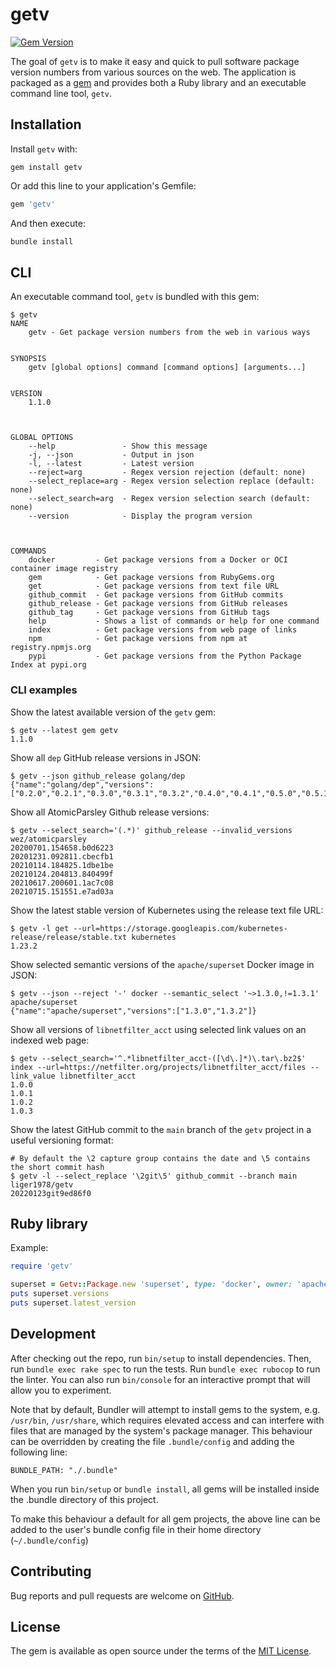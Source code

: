 # getv

[![Gem Version](https://badge.fury.io/rb/getv.svg)](https://rubygems.org/gems/getv)

The goal of `getv` is to make it easy and quick to pull software package version numbers from various sources on the web. The application is packaged as a [gem](https://rubygems.org/gems/getv) and provides both a Ruby library and an executable command line tool, `getv`.

## Installation

Install `getv` with:

```
gem install getv
```

Or add this line to your application's Gemfile:

```ruby
gem 'getv'
```

And then execute:

```sh
bundle install
```

## CLI

An executable command tool, `getv` is bundled with this gem:

```console
$ getv
NAME
    getv - Get package version numbers from the web in various ways


SYNOPSIS
    getv [global options] command [command options] [arguments...]


VERSION
    1.1.0



GLOBAL OPTIONS
    --help               - Show this message
    -j, --json           - Output in json
    -l, --latest         - Latest version
    --reject=arg         - Regex version rejection (default: none)
    --select_replace=arg - Regex version selection replace (default: none)
    --select_search=arg  - Regex version selection search (default: none)
    --version            - Display the program version



COMMANDS
    docker         - Get package versions from a Docker or OCI container image registry
    gem            - Get package versions from RubyGems.org
    get            - Get package versions from text file URL
    github_commit  - Get package versions from GitHub commits
    github_release - Get package versions from GitHub releases
    github_tag     - Get package versions from GitHub tags
    help           - Shows a list of commands or help for one command
    index          - Get package versions from web page of links
    npm            - Get package versions from npm at registry.npmjs.org
    pypi           - Get package versions from the Python Package Index at pypi.org
```

### CLI examples

Show the latest available version of the `getv` gem:

```console
$ getv --latest gem getv
1.1.0
```

Show all `dep` GitHub release versions in JSON:

```console
$ getv --json github_release golang/dep
{"name":"golang/dep","versions":["0.2.0","0.2.1","0.3.0","0.3.1","0.3.2","0.4.0","0.4.1","0.5.0","0.5.1","0.5.2","0.5.3","0.5.4"]}
```

Show all AtomicParsley Github release versions:

```console
$ getv --select_search='(.*)' github_release --invalid_versions wez/atomicparsley
20200701.154658.b0d6223
20201231.092811.cbecfb1
20210114.184825.1dbe1be
20210124.204813.840499f
20210617.200601.1ac7c08
20210715.151551.e7ad03a
```

Show the latest stable version of Kubernetes using the release text file URL:

```console
$ getv -l get --url=https://storage.googleapis.com/kubernetes-release/release/stable.txt kubernetes
1.23.2
```

Show selected semantic versions of the `apache/superset` Docker image in JSON:

```console
$ getv --json --reject '-' docker --semantic_select '~>1.3.0,!=1.3.1' apache/superset
{"name":"apache/superset","versions":["1.3.0","1.3.2"]}
```

Show all versions of `libnetfilter_acct` using selected link values on an indexed web page:

```console
$ getv --select_search='^.*libnetfilter_acct-([\d\.]*)\.tar\.bz2$' index --url=https://netfilter.org/projects/libnetfilter_acct/files --link_value libnetfilter_acct
1.0.0
1.0.1
1.0.2
1.0.3
```

Show the latest GitHub commit to the `main` branch of the `getv` project in a useful versioning format:

```console
# By default the \2 capture group contains the date and \5 contains the short commit hash
$ getv -l --select_replace '\2git\5' github_commit --branch main liger1978/getv
20220123git9ed86f0
```

## Ruby library

Example:

```ruby
require 'getv'

superset = Getv::Package.new 'superset', type: 'docker', owner: 'apache', reject: '-'
puts superset.versions
puts superset.latest_version
```

## Development

After checking out the repo, run `bin/setup` to install dependencies. Then, run `bundle exec rake spec` to run the tests. Run `bundle exec rubocop` to run the linter. You can also run `bin/console` for an interactive prompt that will allow you to experiment.

Note that by default, Bundler will attempt to install gems to the system, e.g. `/usr/bin`, `/usr/share`, which requires elevated access and can interfere with files that are managed by the system's package manager. This behaviour can be overridden by creating the file `.bundle/config` and adding the following line:
```
BUNDLE_PATH: "./.bundle"
```
When you run `bin/setup` or `bundle install`, all gems will be installed inside the .bundle directory of this project.

To make this behaviour a default for all gem projects, the above line can be added to the user's bundle config file in their home directory (`~/.bundle/config`)

## Contributing

Bug reports and pull requests are welcome on [GitHub](https://github.com/liger1978/getv).

## License

The gem is available as open source under the terms of the [MIT License](https://opensource.org/licenses/MIT).
